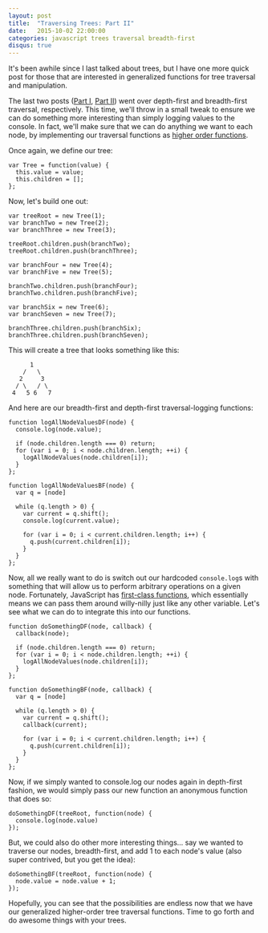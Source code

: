 ```yaml
---
layout: post
title:  "Traversing Trees: Part II"
date:   2015-10-02 22:00:00
categories: javascript trees traversal breadth-first
disqus: true
---
```



It's been awhile since I last talked about trees, but I have one more quick post for those that are interested in generalized functions for tree traversal and manipulation.

The last two posts ([Part I](http://dougshamoo.github.io/javascript/recursion/trees/traversal/depth-first/2015/09/17/traversing-trees-with-recursion.html), [Part II](http://dougshamoo.github.io/javascript/trees/traversal/breadth-first/2015/10/02/traversing-trees-part-ii.html)) went over depth-first and breadth-first traversal, respectively. This time, we'll throw in a small tweak to ensure we can do something more interesting than simply logging values to the console. In fact, we'll make sure that we can do anything we want to each node, by implementing our traversal functions as [higher order functions](https://en.wikipedia.org/wiki/Higher-order_function).

Once again, we define our tree:

    var Tree = function(value) {
      this.value = value;
      this.children = [];
    };

Now, let's build one out:

    var treeRoot = new Tree(1);
    var branchTwo = new Tree(2);
    var branchThree = new Tree(3);

    treeRoot.children.push(branchTwo);
    treeRoot.children.push(branchThree);

    var branchFour = new Tree(4);
    var branchFive = new Tree(5);

    branchTwo.children.push(branchFour);
    branchTwo.children.push(branchFive);

    var branchSix = new Tree(6);
    var branchSeven = new Tree(7);
    
    branchThree.children.push(branchSix);
    branchThree.children.push(branchSeven);

This will create a tree that looks something like this:

          1
        /   \
       2     3
      / \   / \
     4   5 6   7

And here are our breadth-first and depth-first traversal-logging functions:

    function logAllNodeValuesDF(node) {
      console.log(node.value);
      
      if (node.children.length === 0) return;
      for (var i = 0; i < node.children.length; ++i) {
        logAllNodeValues(node.children[i]);
      }
    };

    function logAllNodeValuesBF(node) {
      var q = [node]

      while (q.length > 0) {
        var current = q.shift();
        console.log(current.value);

        for (var i = 0; i < current.children.length; i++) {
          q.push(current.children[i]);
        }
      }
    };

Now, all we really want to do is switch out our hardcoded `console.log`s with something that will allow us to perform arbitrary operations on a given node. Fortunately, JavaScript has [first-class functions](https://en.wikipedia.org/wiki/First-class_function), which essentially means we can pass them around willy-nilly just like any other variable. Let's see what we can do to integrate this into our functions.

    function doSomethingDF(node, callback) {
      callback(node);
      
      if (node.children.length === 0) return;
      for (var i = 0; i < node.children.length; ++i) {
        logAllNodeValues(node.children[i]);
      }
    };

    function doSomethingBF(node, callback) {
      var q = [node]

      while (q.length > 0) {
        var current = q.shift();
        callback(current);

        for (var i = 0; i < current.children.length; i++) {
          q.push(current.children[i]);
        }
      }
    };

Now, if we simply wanted to console.log our nodes again in depth-first fashion, we would simply pass our new function an anonymous function that does so:

    doSomethingDF(treeRoot, function(node) {
      console.log(node.value)
    });

But, we could also do other more interesting things... say we wanted to traverse our nodes, breadth-first, and add 1 to each node's value (also super contrived, but you get the idea):

    doSomethingBF(treeRoot, function(node) {
      node.value = node.value + 1;
    });

Hopefully, you can see that the possibilities are endless now that we have our generalized higher-order tree traversal functions. Time to go forth and do awesome things with your trees.
